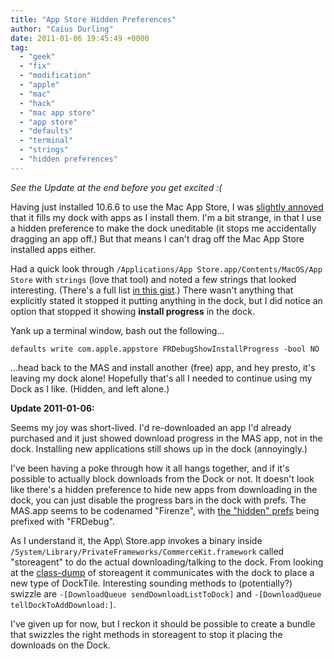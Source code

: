 ```yaml
---
title: "App Store Hidden Preferences"
author: "Caius Durling"
date: 2011-01-06 19:45:49 +0000
tag:
  - "geek"
  - "fix"
  - "modification"
  - "apple"
  - "mac"
  - "hack"
  - "mac app store"
  - "app store"
  - "defaults"
  - "terminal"
  - "strings"
  - "hidden preferences"
---
```


*See the Update at the end before you get excited :(*

Having just installed 10.6.6 to use the Mac App Store, I was [slightly annoyed][tweet] that it fills my dock with apps as I install them. I'm a bit strange, in that I use a hidden preference to make the dock uneditable (it stops me accidentally dragging an app off.) But that means I can't drag off the Mac App Store installed apps either.

[tweet]: http://twitter.com/Caius/status/23096911170899968

Had a quick look through `/Applications/App Store.app/Contents/MacOS/App Store` with `strings` (love that tool) and noted a few strings that looked interesting. (There's a full list [in this gist][gist].) There wasn't anything that explicitly stated it stopped it putting anything in the dock, but I did notice an option that stopped it showing **install progress** in the dock.

[gist]: https://gist.github.com/768442

Yank up a terminal window, bash out the following...

```shell
defaults write com.apple.appstore FRDebugShowInstallProgress -bool NO
```

...head back to the MAS and install another (free) app, and hey presto, it's leaving my dock alone! Hopefully that's all I needed to continue using my Dock as I like. (Hidden, and left alone.)

**Update 2011-01-06:**

Seems my joy was short-lived. I'd re-downloaded an app I'd already purchased and it just showed download progress in the MAS app, not in the dock. Installing new applications still shows up in the dock (annoyingly.)

I've been having a poke through how it all hangs together, and if it's possible to actually block downloads from the Dock or not. It doesn't look like there's a hidden preference to hide new apps from downloading in the dock, you can just disable the progress bars in the dock with prefs. The MAS.app seems to be codenamed "Firenze", with [the "hidden" prefs][firenzeprefs] being prefixed with "FRDebug".

[firenzeprefs]: https://gist.github.com/768829

As I understand it, the App\ Store.app invokes a binary inside `/System/Library/PrivateFrameworks/CommerceKit.framework` called "storeagent" to do the actual downloading/talking to the dock. From looking at the [class-dump][storeagentdump] of storeagent it communicates with the dock to place a new type of DockTile. Interesting sounding methods to (potentially?) swizzle are `-[DownloadQueue sendDownloadListToDock]` and `-[DownloadQueue tellDockToAddDownload:]`.

[storeagentdump]: https://gist.github.com/768837

I've given up for now, but I reckon it should be possible to create a bundle that swizzles the right methods in storeagent to stop it placing the downloads on the Dock.
